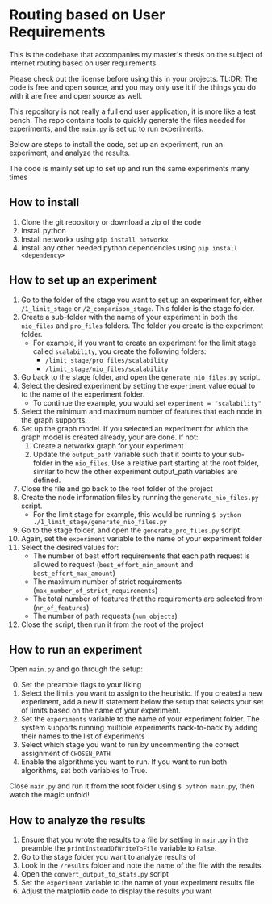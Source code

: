 # Routing based on User Requirements

This is the codebase that accompanies my master's thesis on the subject of internet routing based on user requirements.

Please check out the license before using this in your projects. TL:DR; The code is free and open source, and you may only use it if the things you do with it are free and open source as well.

This repository is not really a full end user application, it is more like a test bench. The repo contains tools to quickly generate the files needed for experiments, and the `main.py` is set up to run experiments.

Below are steps to install the code, set up an experiment, run an experiment, and analyze the results.

The code is mainly set up to set up and run the same experiments many times

## How to install

1. Clone the git repository or download a zip of the code
2. Install python
3. Install networkx using `pip install networkx`
4. Install any other needed python dependencies using `pip install <dependency>`

## How to set up an experiment

1. Go to the folder of the stage you want to set up an experiment for, either `/1_limit_stage` or `/2_comparison_stage`. This folder is the stage folder.
2. Create a sub-folder with the name of your experiment in both the `nio_files` and `pro_files` folders. The folder you create is the experiment folder.
    - For example, if you want to create an experiment for the limit stage called `scalability`, you create the following folders:
      - `/limit_stage/pro_files/scalability`
      - `/limit_stage/nio_files/scalability`
3. Go back to the stage folder, and open the `generate_nio_files.py` script.
5. Select the desired experiment by setting the `experiment` value equal to to the name of the experiment folder.
   - To continue the example, you would set `experiment = "scalability"`
6. Select the minimum and maximum number of features that each node in the graph supports.
7. Set up the graph model. If you selected an experiment for which the graph model is created already, your are done. If not:
   1. Create a networkx graph for your experiment
   2. Update the `output_path` variable such that it points to your sub-folder in the `nio_files`. Use a relative part starting at the root folder, similar to how the other experiment output_path variables are defined.
8. Close the file and go back to the root folder of the project
9. Create the node information files by running the `generate_nio_files.py` script.
   - For the limit stage for example, this would be running `$ python ./1_limit_stage/generate_nio_files.py`
10. Go to the stage folder, and open the `generate_pro_files.py` script.
11. Again, set the `experiment` variable to the name of your experiment folder
12. Select the desired values for:
    -  The number of best effort requirements that each path request is allowed to request (`best_effort_min_amount` and `best_effort_max_amount`)
    -  The maximum number of strict requirements (`max_number_of_strict_requirements`)
    -  The total number of features that the requirements are selected from (`nr_of_features`)
    -  The number of path requests (`num_objects`)
13. Close the script, then run it from the root of the project

## How to run an experiment

Open `main.py` and go through the setup:

0. Set the preamble flags to your liking
1. Select the limits you want to assign to the heuristic. If you created a new experiment, add a new if statement below the setup that selects your set of limits based on the name of your experiment.
2. Set the `experiments` variable to the name of your experiment folder. The system supports running multiple experiments back-to-back by adding their names to the list of experiments
3. Select which stage you want to run by uncommenting the correct assignment of `CHOSEN_PATH`
4. Enable the algorithms you want to run. If you want to run both algorithms, set both variables to True.

Close `main.py` and run it from the root folder using `$ python main.py`, then watch the magic unfold!

## How to analyze the results

1. Ensure that you wrote the results to a file by setting in `main.py` in the preamble the `printInsteadOfWriteToFile` variable to `False`.
2. Go to the stage folder you want to analyze results of
3. Look in the `/results` folder and note the name of the file with the results
4. Open the `convert_output_to_stats.py` script
5. Set the `experiment` variable to the name of your experiment results file
6. Adjust the matplotlib code to display the results you want